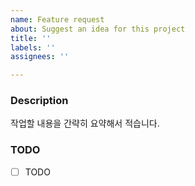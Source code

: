 ```yaml
---
name: Feature request
about: Suggest an idea for this project
title: ''
labels: ''
assignees: ''

---
```


### Description

작업할 내용을 간략히 요약해서 적습니다.

### TODO

- [ ] TODO
